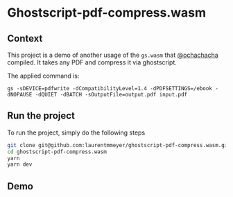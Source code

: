 # Ghostscript-pdf-compress.wasm

## Context
This project is a demo of another usage of the `gs.wasm` that [@ochachacha](https://github.com/ochachacha) compiled. It takes any PDF and compress it via ghostscript.

The applied command is:

```
gs -sDEVICE=pdfwrite -dCompatibilityLevel=1.4 -dPDFSETTINGS=/ebook -dNOPAUSE -dQUIET -dBATCH -sOutputFile=output.pdf input.pdf
```

## Run the project

To run the project, simply do the following steps

```bash
git clone git@github.com:laurentmmeyer/ghostscript-pdf-compress.wasm.git
cd ghostscript-pdf-compress.wasm
yarn
yarn dev
```

## Demo
